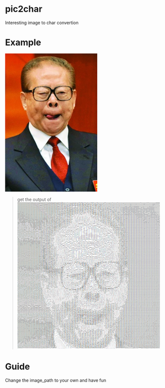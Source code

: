 # pic2char
Interesting image to char convertion
# Example
![](https://github.com/Neilqdddd/pic2char/blob/master/jiang.jpg)
>get the output of 
![](https://github.com/Neilqdddd/pic2char/blob/master/jiang.png)
# Guide
Change the image_path to your own and have fun
